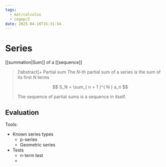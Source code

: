 ```yaml
---
tags:
  - mat/calculus
  - cegep/2
date: 2025-04-16T15:31:54
---
```


# Series

[[summation|Sum]] of a [[sequence]]

> [!abstract]+ Partial sum
> The $N$-th partial sum of a series is the sum of its first $N$ terms
>
> $$
> S_N = \sum_{ n = 1 }^{ N } a_n
> $$
>
> The sequence of partial sums is a sequence in itself.

## Evaluation

Tools:

- Known series types
	- p-series
	- Geometric series
- Tests
	- n-term test
	-
